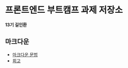 # 프론트엔드 부트캠프 과제 저장소

**13기 길인환**

## 마크다운

- [마크다운 문법](./src/md/markdown.md)
- [회고](./src/md/retrospect.md)
